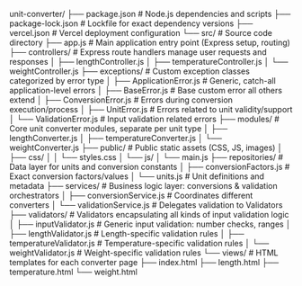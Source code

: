 unit-converter/
├── package.json                  # Node.js dependencies and scripts
├── package-lock.json             # Lockfile for exact dependency versions
├── vercel.json                   # Vercel deployment configuration
└── src/                          # Source code directory
    ├── app.js                    # Main application entry point (Express setup, routing)
    ├── controllers/              # Express route handlers manage user requests and responses
    │   ├── lengthController.js
    │   ├── temperatureController.js
    │   └── weightController.js
    ├── exceptions/               # Custom exception classes categorized by error type
    │   ├── ApplicationError.js   # Generic, catch-all application-level errors
    │   ├── BaseError.js          # Base custom error all others extend
    │   ├── ConversionError.js    # Errors during conversion execution/process
    │   ├── UnitError.js          # Errors related to unit validity/support
    │   └── ValidationError.js    # Input validation related errors
    ├── modules/                  # Core unit converter modules, separate per unit type
    │   ├── lengthConverter.js
    │   ├── temperatureConverter.js
    │   └── weightConverter.js
    ├── public/                   # Public static assets (CSS, JS, images)
    │   ├── css/
    │   │   └── styles.css
    │   └── js/
    │       └── main.js
    ├── repositories/             # Data layer for units and conversion constants
    │   ├── conversionFactors.js  # Exact conversion factors/values
    │   └── units.js              # Unit definitions and metadata
    ├── services/                 # Business logic layer: conversions & validation orchestrators
    │   ├── conversionService.js  # Coordinates different converters
    │   └── validationService.js  # Delegates validation to Validators
    ├── validators/               # Validators encapsulating all kinds of input validation logic
    │   ├── inputValidator.js     # Generic input validation: number checks, ranges
    │   ├── lengthValidator.js    # Length-specific validation rules
    │   ├── temperatureValidator.js # Temperature-specific validation rules
    │   └── weightValidator.js    # Weight-specific validation rules
    └── views/                    # HTML templates for each converter page
        ├── index.html
        ├── length.html
        ├── temperature.html
        └── weight.html